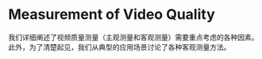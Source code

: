 # Measurement of Video Quality
我们详细阐述了视频质量测量（主观测量和客观测量）需要重点考虑的各种因素。此外，为了清楚起见，我们从典型的应用场景讨论了各种客观测量方法。
